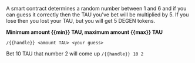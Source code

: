 A smart contract determines a random number between 1 and 6 and if you can guess it correctly then the TAU you've bet will be multiplied by 5. If you lose then you lost your TAU, but you will get 5 DEGEN tokens.

**Minimum amount {{min}} TAU, maximum amount {{max}} TAU**

`/{{handle}} <amount TAU> <your guess>`

Bet 10 TAU that number 2 will come up
`/{{handle}} 10 2`